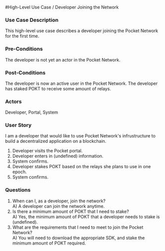 #High-Level Use Case / Developer Joining the Network

### Use Case Description
This high-level use case describes a developer joining the Pocket Network for the first time.

### Pre-Conditions
The developer is not yet an actor in the Pocket Network.

### Post-Conditions
The developer is now an active user in the Pocket Network. The developer has staked POKT to receive some amount of relays. 

### Actors
Developer, Portal, System

### User Story
I am a developer that would like to use Pocket Network's infrustructure to build a decentralized application on a blockchain. 

1. Developer visits the Pocket portal.
2. Developer enters in (undefined) information.
3. System confirms.
4. Developer stakes POKT based on the relays she plans to use in one epoch.
5. System confirms. 

### Questions
1. When can I, as a developer, join the network? <br/>
	A) A developer can join the network anytime.
2. Is there a minimum amount of POKT that I need to stake? <br/>
	A) Yes, the minimum amount of POKT that a developer needs to stake is (undefined).
3. What are the requirements that I need to meet to join the Pocket Network? <br/>
	A) You will need to download the appropriate SDK, and stake the minimum amount of POKT required. 